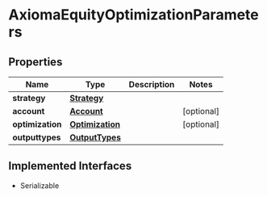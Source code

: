 

# AxiomaEquityOptimizationParameters

## Properties

Name | Type | Description | Notes
------------ | ------------- | ------------- | -------------
**strategy** | [**Strategy**](Strategy.md) |  | 
**account** | [**Account**](Account.md) |  |  [optional]
**optimization** | [**Optimization**](Optimization.md) |  |  [optional]
**outputtypes** | [**OutputTypes**](OutputTypes.md) |  | 


## Implemented Interfaces

* Serializable


